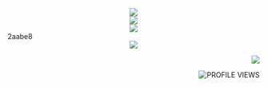 
<div align='center'>
  <img src="https://readme-typing-svg.herokuapp.com?center=true&multiline=true&width=500&height=100&lines=Hi+%F0%9F%91%8B%2C+I+am+HubiSm4%2C;I'm+learning+Java+%E2%AD%90%2C;Contact+me+in+discord+%F0%9F%92%99" />  
</div>

<div align='center'>
  <img src="https://lanyard.cnrad.dev/api/514532140843663371?bg=1f1f1f&borderRadius=10px" />  
</div>

<div align='center'>
<img src="https://github-readme-stats.vercel.app/api/top-langs/?username=HubiSm4&border_radius=10px&theme=dark&bg_color=1f1f1f&border_color=1f1f1f&icon_color=58a6ff&show_icons=true&theme-react" />
</div>
2aabe8
<div align='center'>
<img src="https://github-readme-stats.vercel.app/api?username=HubiSm4&border_radius=10px&theme=dark&bg_color=1f1f1f&border_color=1f1f1f&icon_color=36BCF7FF&show_icons=true&theme-react" />
</div>

<div align='right'> 
  <p align="right">
    <a href="https://skillicons.dev">
      <img src='https://skillicons.dev/icons?i=java,idea' />
    </a>
  </p>
</div>

<div align='right'>
<img alt="PROFILE VIEWS" src="https://komarev.com/ghpvc/?username=HubiSm4&style=flat&color=2aabe8">
</div>
